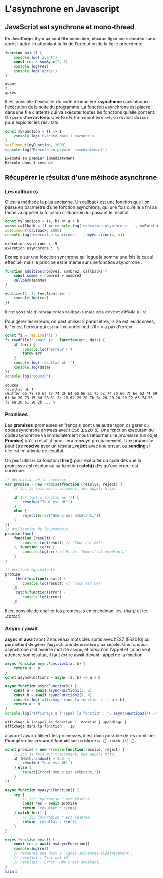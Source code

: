 # L'asynchrone en Javascript

## JavaScript est synchrone et mono-thread

En JavaScript, il y a un seul fil d'exécution, chaque ligne est exécutée l'une après l'autre en attendant la fin de l'exécution de la ligne précédente.

```js
function main() {
    console.log('avant')
    const res = sumSync(2, 5)
    console.log(res)
    console.log('après')
}
```
```
avant
7
après
```

Il est possible d'exécuter du code de manière **asynchrone** sans bloquer l'exécution de la suite du programme. La fonction asynchrone est placée dans une file d'attente qui va exécuter toutes les fonctions qu'elle contient. On parle d'**event loop**. Une fois le traitement terminé, on revient dessus pour exploiter les résultats.

```js
const myFunction = () => {
    console.log('Exécuté dans 1 seconde')
}
setTimeout(myFunction, 1000)
console.log('Exécuté en premier immédiatement')
```
```
Exécuté en premier immédiatement
Exécuté dans 1 seconde
```

## Récupérer le résultat d'une méthode asynchrone

### Les callbacks

C'est la méthode la plus ancienne.
Un callback est une fonction que l'on passe en paramètre d'une fonction asynchrone, qui une fois qu'elle a fini sa tâche va appeler la fonction callback en lui passant le résultat

```js
const myFunction = (a, b) => a + b
const callback = () => console.log('exécution asynchrone : ', myFunction(4, 5))
setTimeout(callback, 1000)
console.log('exécution synchrone : ', myFunction(2, 3))
```
```
exécution synchrone :  5
exécution asynchrone :  9
```

Exemple sur une fonction synchrone qui logue la somme une fois le calcul effectué, mais le principe est le même sur une fonction asynchrone :
```js
function addition(nombre1, nombre2, callback) {
    const somme = nombre1 + nombre2
    callback(somme)
}

addition(1, 2, function(res) {
    console.log(res)
})
```

Il est possible d'imbriquer les callbacks mais cela devient difficile à lire.

Pour gérer les erreurs, on peut utiliser 2 paramètres, le 2e est les données, le 1er est l'erreur qui est null ou undefined s'il n'y a pas d'erreur

```js
const fs = require('fs')
fs.readFile('./math.js', function(err, data) {
    if (err) {
        console.log('erreur !')
        throw err
    }
    console.log('résultat ok !')
    console.log(data)
})
console.log('coucou')
```

```
coucou
résultat ok !
<Buffer 65 78 70 6f 72 74 20 64 65 66 61 75 6c 74 20 66 75 6e 63 74 69 6f 6e 20 73 75 6d 28 61 2c 20 62 29 20 7b 0a 20 20 20 20 72 65 74 75 72 6e 20 61 20 2b ... >
```

### Promises

Les **promises**, promesses en français, sont une autre façon de gérer du code asynchrone arrivées avec l'ES6 (ES2015). Une fonction exécutant du code asynchrone va immédiatement nous retourner une *promesse* (un objet **Promise**) qu'un résultat nous sera renvoyé prochainement. Une promesse peut être **resolve** avec un résultat,  **reject** avec une erreur, ou **pending** si elle est en attente de résultat.

On peut utiliser sa fonction **then()** pour exécuter du code dès que la promesse est résolue ou sa fonction **catch()** dès qu'une erreur est survenue.

```js
// définition de la promesse
var promise = new Promise(function (resolve, reject) {
    // Ici je fais mon traitement, mes appels http…

    if (/* tout a fonctionné */) {
        resolve("Tout est OK!")
    }
    else {
        reject(Error("Hmm c'est embêtant…"))
    }
})
// utilisation de la promesse
promise.then(
    function (result) {
        console.log(result) // "Tout est OK!"
    }, function (err) {
        console.log(err) // Error: "Hmm c'est embêtant…"
    }
)
```
```js
// écriture équivalente
promise
    .then(function(result) {
        console.log(result) // "Tout est OK!"
    })
    .catch(function(error) {
        console.log(error)
    })
```


Il est possible de chaîner les promesses en enchaînant les *.then()* et les *.catch()*


### Async / await

**async** et **await** sont 2 nouveaux mots clés sortis avec l'ES7 (ES2016) qui permettent de gérer l'asynchrone de manière plus simple.
Une fonction asynchrone doit avoir le mot clé async, et lorsqu'on l'appel et qu'on veut attendre son résultat, il faut écrire await devant l'appel de la fonction

```js
async function asyncFunction1(a, b) {
    return a + b
}
const asyncFunction2 = async (a, b) => a + b

async function asyncFunction3() {
    const a = await asyncFunction1(1, 2)
    const b = await asyncFunction2(3, 4)
    console.log('affichage dans la fonction : ', a + b)
    return a + b
}
console.log("affichage à l'appel la fonction : ", asyncFunction3()) // Promise { <pending> }
```

```
affichage à l'appel la fonction :  Promise { <pending> }
affichage dans la fonction :  10
```

async et await utilisent les promesses, il est donc possible de les combiner. Pour gérer les erreurs, il faut utiliser un bloc `try {} catch (e) {}`.


```js
const promise = new Promise(function(resolve, reject) {
    // Ici je fais mon traitement, mes appels http…
    if (Math.random() > 0.5) {
        resolve('Tout est OK!')
    } else {
        reject(Error("Hmm c'est embêtant…"))
    }
})

async function myAsyncFunction() {
    try {
        // Ici "myPromise " est résolue
        const res = await promise
        return `résultat : ${res}`
    } catch (err) {
        // Ici "myPromise " est rejetée
        return `résultat : ${err}`
    }
}

async function main() {
    const res = await myAsyncFunction()
    console.log(res)
    // retourne une deux 2 lignes suivantes aléatoirement :
    // résultat : Tout est OK!
    // résultat : Error: Hmm c'est embêtant…
}
main()
```